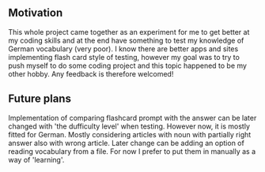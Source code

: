 ## Motivation
This whole project came together as an experiment for me to get better at my coding skills and at the end have something to test my knowledge of German vocabulary (very poor). I know there are better apps and sites implementing flash card style of testing, however my goal was to try to push myself to do some coding project and this topic happened to be my other hobby. Any feedback is therefore welcomed! 

## Future plans
Implementation of comparing flashcard prompt with the answer can be later changed with 'the dufficulty level' when testing. However now, it is mostly fitted for German. Mostly considering articles with noun with partially right answer also with wrong article. 
Later change can be adding an option of reading vocabulary from a file. For now I prefer to put them in manually as a way of 'learning'.  

